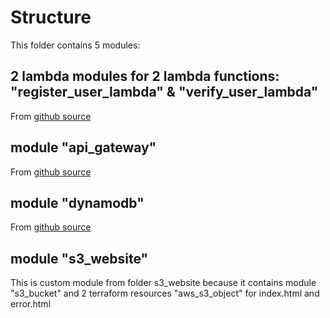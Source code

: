 # Structure

This folder contains 5 modules:

## 2 lambda modules for 2 lambda functions: "register_user_lambda" & "verify_user_lambda"
From [github source](https://github.com/terraform-aws-modules/terraform-aws-lambda)

## module "api_gateway"
From [github source](https://github.com/terraform-aws-modules/terraform-aws-apigateway-v2)

## module "dynamodb"
From [github source](https://github.com/terraform-aws-modules/terraform-aws-dynamodb-table)

## module "s3_website"
This is custom module from folder s3_website because it contains module "s3_bucket" and 2 terraform resources "aws_s3_object" for index.html and error.html